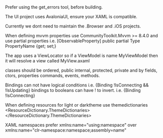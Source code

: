 Prefer using the get_errors tool, before building.

The UI project uses AvaloniaUI, ensure your XAML is compatible.

Currently we dont need to maintain the .Browser and .iOS projects.

When defining mvvm properties use CommunityToolkit.Mvvm >= 8.4.0 and use partial properties
i.e.
[ObservableProperty]
public partial Type PropertyName {get; set;}

The app uses a ViewLocator so if a ViewModel is name MyViewModel then it will resolve a view called MyView.axaml

classes should be ordered, public internal, protected, private and by fields, ctors, properties commands, events, methods.

Bindings can not have logical conditions i.e. {Binding !IsConnecting && !IsUpdating} bindings to booleans can have ! to invert. i.e. {Binding !IsConnecting}

When defining resources for light or darktheme use themedictionaries
<ResourceDictionary.ThemeDictionaries>
    <ResourceDictionary x:Key="Light"></ResourceDictionary>
    <ResourceDictionary x:Key="Dark"></ResourceDictionary>
</ResourceDictionary.ThemeDictionaries>

XAML namespaces prefer xmlns:name="using:namespace" over xmlns:name="clr-namespace:namespace;assembly=name"
